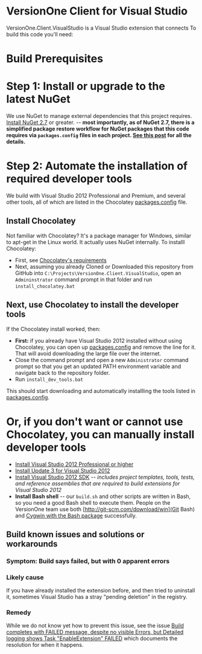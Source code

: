 # VersionOne Client for Visual Studio

VersionOne.Client.VisualStudio is a Visual Studio extension that connects To build this code you'll need:

# Build Prerequisites

# Step 1: Install or upgrade to the latest NuGet

We use NuGet to manage external dependencies that this project requires. [Install NuGet 2.7](http://docs.nuget.org/docs/release-notes/nuget-2.7) or greater. -- **most importantly, as of NuGet 2.7, there is a simplified package restore workflow for NuGet packages that this code requires via `packages.config` files in each project. [See this post](http://docs.nuget.org/docs/release-notes/nuget-2.7) for all the details.**

# Step 2: Automate the installation of required developer tools

We build with Visual Studio 2012 Professional and Premium, and several other tools, all of which are listed in
the Chocolatey [packages.config](packages.config) file.

## Install Chocolatey

Not familiar with Chocolatey? It's a package manager for Windows, similar to apt-get in the Linux world. It actually uses NuGet internally. To installl Chocolatey:

* First, see [Chocolatey's requirements](https://github.com/chocolatey/chocolatey/wiki)
* Next, assuming you already Cloned or Downloaded this repository from GitHub into `C:\Projects\VersionOne.Client.VisualStudio`, open an `Admininstrator` command prompt in that folder and run `install_chocolatey.bat`

## Next, use Chocolatey to install the developer tools

If the Chocolatey install worked, then:

* **First:** if you already have Visual Studio 2012 installed without using Chocolatey, you can open up [packages.config](packages.config) and remove the line for it. That will avoid downloading the large file over the internet.
* Close the command prompt and open a new `Administrator` command prompt so that you get an updated PATH environment variable and navigate back to the repository folder.
* Run `install_dev_tools.bat`

This should start downloading and automatically installling the tools listed in [packages.config](packages.config).

# Or, if you don't want or cannot use Chocolatey, you can manually install developer tools

* [Install Visual Studio 2012 Professional or higher](http://msdn.microsoft.com/en-US/library/vstudio/e2h7fzkw.aspx)
* [Install Update 3 for Visual Studio 2012](http://support.microsoft.com/kb/2835600)
* [Install Visual Studio 2012 SDK](http://www.microsoft.com/en-us/download/details.aspx?id=30668) -- *includes project templates, tools, tests, and reference assemblies that are required to build extensions for Visual Studio 2012*
* **Install Bash shell** -- our `build.sh` and other scripts are written in Bash, so you need a good Bash shell to execute them. People on the VersionOne team use both [http://git-scm.com/download/win](Git Bash) and 
[Cygwin with the Bash package](http://www.cygwin.com/) successfully.

## Build known issues and solutions or workarounds

### Symptom: Build says failed, but with 0 apparent errors

### Likely cause

If you have already installed the extension before, and then tried to uninstall it, sometimes Visual Studio has a stray "pending deletion" in the registry.

### Remedy

While we do not know yet how to prevent this issue, see the issue [Build completes with FAILED message, despite no visible Errors, but Detailed logging shows Task "EnableExtension" FAILED](https://github.com/versionone/VersionOne.Client.VisualStudio/issues/10) which documents the resolution for when it happens.